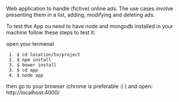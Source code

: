 Web application to handle (fictive) online ads. The use cases involve presenting them in a list, adding, modifying and deleting ads.

To test the App ou need to have node and mongodb installed in your machine follow these steps to test it:

open your termenal

     1. $ cd location/to/project 
     2. $ npm install
     3. $ bower install
     3. $ cd app
     4. $ node app

then go to your browser (chrome is preferable :) ) and open:
 http://localhost:4000/

